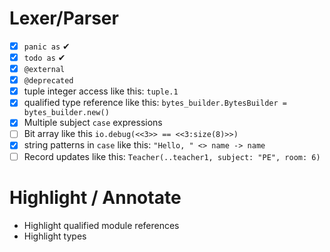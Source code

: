 # Lexer/Parser
- [x] `panic as` ✔
- [x] `todo as` ✔
- [x] `@external`
- [x] `@deprecated`
- [x] tuple integer access like this: `tuple.1`
- [x] qualified type reference like this: `bytes_builder.BytesBuilder = bytes_builder.new()`
- [x] Multiple subject `case` expressions
- [ ] Bit array like this `io.debug(<<3>> == <<3:size(8)>>)`
- [x] string patterns in `case` like this: `"Hello, " <> name -> name`
- [ ] Record updates like this: `Teacher(..teacher1, subject: "PE", room: 6)`

# Highlight / Annotate

- Highlight qualified module references
- Highlight types
